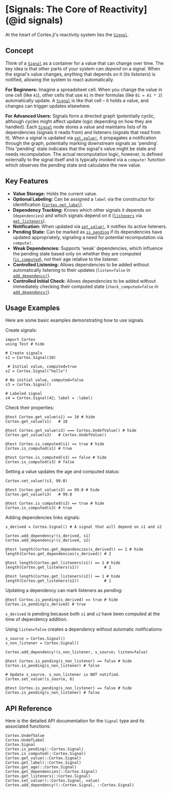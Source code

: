 # [Signals: The Core of Reactivity](@id signals)

At the heart of Cortex.jl's reactivity system lies the [`Signal`](@ref).

## Concept

Think of a [`Signal`](@ref) as a container for a value that can change over time. The key idea is that other parts of your system can *depend* on a signal. When the signal's value changes, anything that depends on it (its *listeners*) is notified, allowing the system to react automatically.

**For Beginners:** Imagine a spreadsheet cell. When you change the value in one cell (like `A1`), other cells that use `A1` in their formulas (like `B1 = A1 * 2`) automatically update. A [`Signal`](@ref) is like that cell – it holds a value, and changes can trigger updates elsewhere.

**For Advanced Users:** Signals form a directed graph (potentially cyclic, although cycles might affect update logic depending on how they are handled). Each [`Signal`](@ref) node stores a value and maintains lists of its dependencies (signals it reads from) and listeners (signals that read from it). When a signal is updated via [`set_value!`](@ref), it propagates a notification through the graph, potentially marking downstream signals as 'pending'. This 'pending' state indicates that the signal's value might be stale and needs recomputation. The actual recomputation logic, however, is defined externally to the signal itself and is typically invoked via a `compute!` function which observes the pending state and calculates the new value.

## Key Features

*   **Value Storage:** Holds the current value.
*   **Optional Labeling:** Can be assigned a `label` via the constructor for identification ([`Cortex.get_label`](@ref)).
*   **Dependency Tracking:** Knows which other signals it depends on (`dependencies`) and which signals depend on it ([`listeners`](@ref) via [`get_listeners`](@ref)).
*   **Notification:** When updated via [`set_value!`](@ref), it notifies its active listeners.
*   **Pending State:** Can be marked as [`is_pending`](@ref) if its dependencies have updated appropriately, signaling a need for potential recomputation via `compute!`.
*   **Weak Dependencies:** Supports 'weak' dependencies, which influence the pending state based only on whether they are computed ([`is_computed`](@ref)), not their age relative to the listener.
*   **Controlled Listening:** Allows dependencies to be added without automatically listening to their updates (`listen=false` in [`add_dependency!`](@ref)).
*   **Controlled Initial Check:** Allows dependencies to be added without immediately checking their computed state (`check_computed=false` in [`add_dependency!`](@ref)).

## Usage Examples

Here are some basic examples demonstrating how to use signals.

Create signals:
```@example signal_examples
import Cortex
using Test # hide

# Create signals
s1 = Cortex.Signal(10)
```

```@example signal_examples
 # Initial value, computed=true
s2 = Cortex.Signal("hello")
```

```@example signal_examples
# No initial value, computed=false
s3 = Cortex.Signal()        
```

```@example signal_examples
# Labeled signal
s4 = Cortex.Signal(42; label = :label)        
```

Check their properties:
```@example signal_examples
@test Cortex.get_value(s1) == 10 # hide
Cortex.get_value(s1)   # 10
```
```@example signal_examples
@test Cortex.get_value(s3) === Cortex.UndefValue() # hide
Cortex.get_value(s3)   # Cortex.UndefValue()
```
```@example signal_examples
@test Cortex.is_computed(s1) == true # hide
Cortex.is_computed(s1) # true
```
```@example signal_examples
@test Cortex.is_computed(s3) == false # hide
Cortex.is_computed(s3) # false
```

Setting a value updates the age and computed status:
```@example signal_examples
Cortex.set_value!(s3, 99.0)
```
```@example signal_examples
@test Cortex.get_value(s3) == 99.0 # hide
Cortex.get_value(s3)   # 99.0
```
```@example signal_examples
@test Cortex.is_computed(s3) == true # hide
Cortex.is_computed(s3) # true
```

Adding dependencies links signals:
```@example signal_examples
s_derived = Cortex.Signal() # A signal that will depend on s1 and s2

Cortex.add_dependency!(s_derived, s1)
Cortex.add_dependency!(s_derived, s2)
```
```@example signal_examples
@test length(Cortex.get_dependencies(s_derived)) == 2 # hide
length(Cortex.get_dependencies(s_derived)) # 2
```
```@example signal_examples
@test length(Cortex.get_listeners(s1)) == 1 # hide
length(Cortex.get_listeners(s1))           # 1
```
```@example signal_examples
@test length(Cortex.get_listeners(s2)) == 1 # hide
length(Cortex.get_listeners(s2))           # 1
```

Updating a dependency can mark listeners as pending:

```@example signal_examples
@test Cortex.is_pending(s_derived) == true # hide
Cortex.is_pending(s_derived) # true
```

`s_derived` is pending because both `s1` and `s2` have been computed at the time of dependency addition.

Using `listen=false` creates a dependency without automatic notifications:
```@example signal_examples
s_source = Cortex.Signal()
s_non_listener = Cortex.Signal()

Cortex.add_dependency!(s_non_listener, s_source; listen=false)
```
```@example signal_examples
@test Cortex.is_pending(s_non_listener) == false # hide
Cortex.is_pending(s_non_listener) # false
```
```@example signal_examples
# Update s_source. s_non_listener is NOT notified.
Cortex.set_value!(s_source, 6)
```
```@example signal_examples
@test Cortex.is_pending(s_non_listener) == false # hide
Cortex.is_pending(s_non_listener) # false
```

## API Reference

Here is the detailed API documentation for the `Signal` type and its associated functions:

```@docs
Cortex.UndefValue
Cortex.UndefLabel
Cortex.Signal
Cortex.is_pending(::Cortex.Signal)
Cortex.is_computed(::Cortex.Signal)
Cortex.get_value(::Cortex.Signal)
Cortex.get_label(::Cortex.Signal)
Cortex.get_age(::Cortex.Signal)
Cortex.get_dependencies(::Cortex.Signal)
Cortex.get_listeners(::Cortex.Signal)
Cortex.set_value!(::Cortex.Signal, value)
Cortex.add_dependency!(::Cortex.Signal, ::Cortex.Signal)
```
